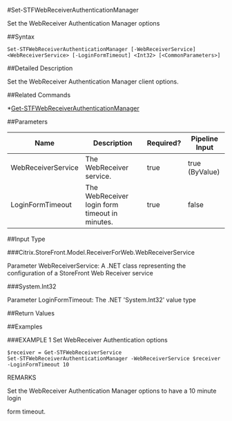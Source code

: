 #Set-STFWebReceiverAuthenticationManager
Set the WebReceiver Authentication Manager options
##Syntax
```Set-STFWebReceiverAuthenticationManager [-WebReceiverService] <WebReceiverService> [-LoginFormTimeout] <Int32> [<CommonParameters>]
```
##Detailed Description
Set the WebReceiver Authentication Manager client options.
##Related Commands
*[Get-STFWebReceiverAuthenticationManager](Get-STFWebReceiverAuthenticationManager)
##Parameters
|Name|Description|Required?|Pipeline Input||--|--|--|--||WebReceiverService|The WebReceiver service.|true|true (ByValue)||LoginFormTimeout|The WebReceiver login form timeout in minutes.|true|false|##Input Type
###Citrix.StoreFront.Model.ReceiverForWeb.WebReceiverService
Parameter WebReceiverService: A .NET class representing the configuration of a StoreFront Web Receiver service
###System.Int32
Parameter LoginFormTimeout: The .NET 'System.Int32' value type
##Return Values
##Examples
###EXAMPLE 1 Set WebReceiver Authentication options
```$receiver = Get-STFWebReceiverService
Set-STFWebReceiverAuthenticationManager -WebReceiverService $receiver -LoginFormTimeout 10
```
REMARKS
Set the WebReceiver Authentication Manager options to have a 10 minute login
form timeout.
